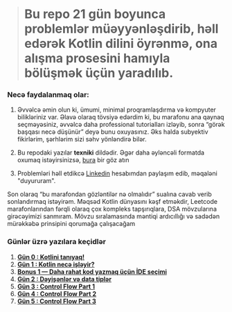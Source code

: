 > # Bu repo 21 gün boyunca problemlər müəyyənləşdirib, həll edərək Kotlin dilini öyrənmə, ona alışma prosesini hamıyla bölüşmək üçün yaradılıb.

### Necə faydalanmaq olar:
1) Əvvəlcə əmin olun ki, ümumi, minimal proqramlaşdırma və kompyuter bilikləriniz var. Əlavə olaraq tövsiyə edərdim ki, bu marafonu ana qaynaq seçməyəsiniz, əvvəlcə daha professional tutorialları izləyib, sonra “görək başqası necə düşünür” deyə bunu oxuyasınız. Əks halda subyektiv fikirlərim, şərhlərim sizi səhv yönləndirə bilər.

2) Bu repodaki yazılar **texniki** dildədir. Əgər daha əyləncəli formatda oxumaq istəyirsinizsə, [bura](https://medium.com/@teymurmemmedov314/list/kotlini-problem-hll-edrk-ksf-et-77be429108e2) bir göz atın

3) Problemləri həll etdikcə [Linkedin](https://www.linkedin.com/in/teymur-memmedov-4788a1278/) hesabımdan paylaşım edib, məqaləni "duyururam".


Son olaraq “bu marafondan gözləntilər nə olmalıdır” sualına cavab verib sonlandırmaq istəyirəm. Məqsəd Kotlin dünyasını kəşf etməkdir, Leetcode marafonlarından fərqli olaraq çox kompleks tapşırıqlara, DSA mövzularına girəcəyimizi sanmıram. Mövzu sıralamasında məntiqi ardıcıllığı və sadədən mürəkkəbə prinsipini qorumağa çalışacağam

### Günlər üzrə yazılara keçidlər
1. [**Gün 0 : Kotlini tanıyaq!**](https://github.com/TeymurMemmedov/Explore-Kotlin-in-21-days/blob/master/Day%200/readme.md)
2. [**Gün 1 : Kotlin necə işləyir?**](https://github.com/TeymurMemmedov/Explore-Kotlin-in-21-days/blob/master/Day%201/readme.md)
3. [**Bonus 1 — Daha rahat kod yazmaq üçün İDE seçimi** ](https://github.com/TeymurMemmedov/Explore-Kotlin-in-21-days/blob/master/Bonus%201/readme.md)
4. [**Gün 2 : Dəyişənlər və data tiplər**](https://github.com/TeymurMemmedov/Explore-Kotlin-in-21-days/blob/master/Day%202/readme.md)
5. [**Gün 3 : Control Flow Part 1**](https://github.com/TeymurMemmedov/Explore-Kotlin-in-21-days/blob/master/Day%203/readme.md)
5. [**Gün 4 : Control Flow Part 2**](https://github.com/TeymurMemmedov/Explore-Kotlin-in-21-days/blob/master/Day%204/readme.md)
6. [**Gün 5 : Control Flow Part 3**](https://github.com/TeymurMemmedov/Explore-Kotlin-in-21-days/blob/master/Day%205/readme.md)